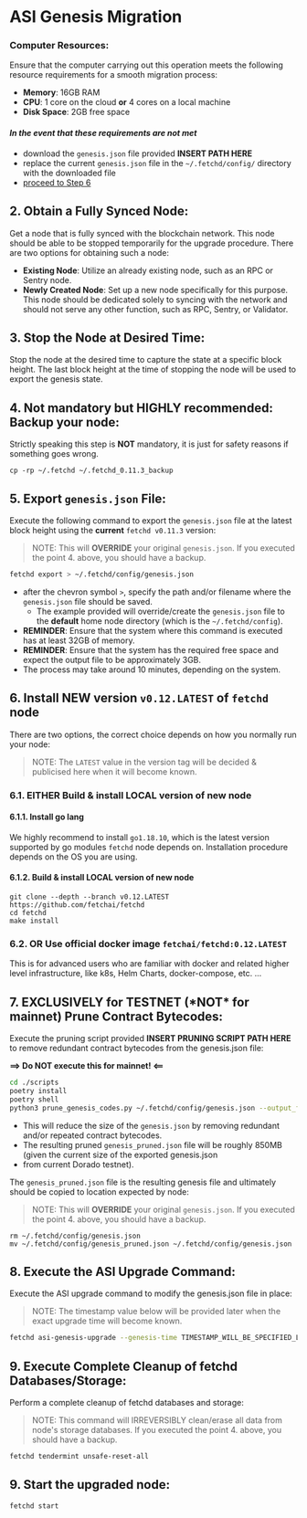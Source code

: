 # ASI Genesis Migration

### Computer Resources:

Ensure that the computer carrying out this operation meets the following resource requirements for a smooth migration
process:

- **Memory**: 16GB RAM
- **CPU**: 1 core on the cloud **or** 4 cores on a local machine
- **Disk Space**: 2GB free space

#### *In the event that these requirements are not met*

- download the `genesis.json` file provided  **INSERT PATH HERE**
- replace the current `genesis.json` file in the `~/.fetchd/config/` directory with the downloaded file
- [proceed to Step 6](#6-install-new-version-v012latest-of-fetchd-node)

## 2. Obtain a Fully Synced Node:

Get a node that is fully synced with the blockchain network. This node should be able to be stopped temporarily for the
upgrade procedure. There are two options for obtaining such a node:

- **Existing Node**: Utilize an already existing node, such as an RPC or Sentry node.
- **Newly Created Node**: Set up a new node specifically for this purpose. This node should be dedicated solely to
  syncing with the network and should not serve any other function, such as RPC, Sentry, or Validator.

## 3. Stop the Node at Desired Time:

Stop the node at the desired time to capture the state at a specific block height. The last block height at the time of
stopping the node will be used to export the genesis state.

## 4. Not mandatory but HIGHLY recommended: Backup your node:
Strictly speaking this step is **NOT** mandatory, it is just for safety reasons if something goes wrong.
```shell
cp -rp ~/.fetchd ~/.fetchd_0.11.3_backup
```

## 5. Export `genesis.json` File:

Execute the following command to export the `genesis.json` file at the latest block height using the **current** 
`fetchd v0.11.3` version:

> NOTE: This will **OVERRIDE** your original `genesis.json`.
> If you executed the point 4. above, you should have a backup.

```bash
fetchd export > ~/.fetchd/config/genesis.json
```

- after the chevron symbol `>`, specify the path and/or filename where the `genesis.json` file should be saved.
    - The example provided will override/create the `genesis.json` file to the **default** home node directory (which is
      the `~/.fetchd/config`).
- **REMINDER**: Ensure that the system where this command is executed has at least 32GB of memory.
- **REMINDER**: Ensure that the system has the required free space and expect the output file to be approximately 3GB.
- The process may take around 10 minutes, depending on the system.

## 6. Install NEW version `v0.12.LATEST` of `fetchd` node
There are two options, the correct choice depends on how you normally run your node: 
> NOTE: The `LATEST` value in the version tag will be decided & publicised here when it will become known.
### 6.1. EITHER Build & install LOCAL version of new node
#### 6.1.1. Install go lang
We highly recommend to install `go1.18.10`, which is the latest version supported by go modules `fetchd` node
depends on.
Installation procedure depends on the OS you are using.

#### 6.1.2. Build & install LOCAL version of new node
```shell
git clone --depth --branch v0.12.LATEST https://github.com/fetchai/fetchd
cd fetchd
make install
```

### 6.2. OR Use official docker image `fetchai/fetchd:0.12.LATEST`
This is for advanced users who are familiar with docker and related higher level infrastructure, like k8s, Helm Charts,
docker-compose, etc. ...

## 7. **EXCLUSIVELY for TESTNET** (\*NOT\* for mainnet) Prune Contract Bytecodes:
Execute the pruning script provided **INSERT PRUNING SCRIPT PATH HERE** to remove redundant contract bytecodes from the
genesis.json file:

**==> Do NOT execute this for mainnet! <==**

```bash
cd ./scripts
poetry install
poetry shell
python3 prune_genesis_codes.py ~/.fetchd/config/genesis.json --output_file ~/.fetchd/config/genesis_pruned.json
```

- This will reduce the size of the `genesis.json` by removing redundant and/or repeated contract bytecodes.
- The resulting pruned `genesis_pruned.json` file will be roughly 850MB (given the current size of the exported genesis.json
- from current Dorado testnet).

The `genesis_pruned.json` file is the resulting genesis file and ultimately should be copied to location expected by
node:
> NOTE: This will **OVERRIDE** your original `genesis.json`.
> If you executed the point 4. above, you should have a backup.
```shell
rm ~/.fetchd/config/genesis.json
mv ~/.fetchd/config/genesis_pruned.json ~/.fetchd/config/genesis.json
```

## 8. Execute the ASI Upgrade Command:
Execute the ASI upgrade command to modify the genesis.json file in place:

> NOTE: The timestamp value below will be provided later when the exact upgrade time will become known.
```bash
fetchd asi-genesis-upgrade --genesis-time TIMESTAMP_WILL_BE_SPECIFIED_LATER
```

## 9. Execute Complete Cleanup of fetchd Databases/Storage:
Perform a complete cleanup of fetchd databases and storage:
> NOTE: This command will IRREVERSIBLY clean/erase all data from node's storage databases.
> If you executed the point 4. above, you should have a backup.
```bash
fetchd tendermint unsafe-reset-all
```
## 9. Start the upgraded node:
```bash
fetchd start
```
